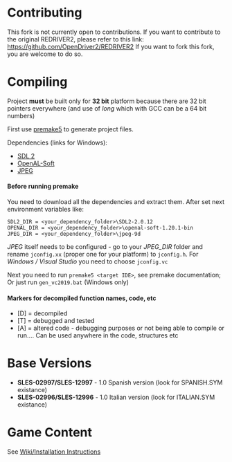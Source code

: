 # Contributing
This fork is not currently open to contributions.
If you want to contribute to the original REDRIVER2, please refer to this link: https://github.com/OpenDriver2/REDRIVER2
If you want to fork this fork, you are welcome to do so.

# Compiling
Project **must** be built only for **32 bit** platform because there are 32 bit pointers everywhere (and use of *long* which with GCC can be a 64 bit numbers)

First use [premake5](https://github.com/premake/premake-core/releases/download/v5.0.0-alpha15/premake-5.0.0-alpha15-windows.zip) to generate project files.

Dependencies (links for Windows):
- [SDL 2](https://www.libsdl.org/release/SDL2-devel-2.0.12-VC.zip)
- [OpenAL-Soft](https://openal-soft.org/openal-binaries/openal-soft-1.20.1-bin.zip)
- [JPEG](http://www.ijg.org/files/jpegsr9d.zip)

#### Before running premake ####
You need to download all the dependencies and extract them.
After set next environment variables like:
```
SDL2_DIR = <your_dependency_folder>\SDL2-2.0.12
OPENAL_DIR = <your_dependency_folder>\openal-soft-1.20.1-bin
JPEG_DIR = <your_dependency_folder>\jpeg-9d
```

*JPEG* itself needs to be configured - go to your *JPEG_DIR* folder and rename `jconfig.xx` (proper one for your platform) to `jconfig.h`. 
For *Windows / Visual Studio* you need to choose `jconfig.vc`

Next you need to run `premake5 <target IDE>`, see premake documentation;
Or just run `gen_vc2019.bat` (Windows only)

#### Markers for decompiled function names, code, etc

- [D] = decompiled
- [T] = debugged and tested
- [A] = altered code - debugging purposes or not being able to compile or run.... Can be used anywhere in the code, structures etc

# Base Versions
- **SLES-02997/SLES-12997** - 1.0 Spanish version (look for SPANISH.SYM existance)
- **SLES-02996/SLES-12996** - 1.0 Italian version (look for ITALIAN.SYM existance)

# Game Content
See [Wiki/Installation Instructions](https://github.com/OpenDriver2/REDRIVER2/wiki/Installation-instructions)
